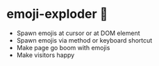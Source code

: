 # emoji-exploder 🤯️

* Spawn emojis at cursor or at DOM element
* Spawn emojis via method or keyboard shortcut
* Make page go boom with emojis
* Make visitors happy
